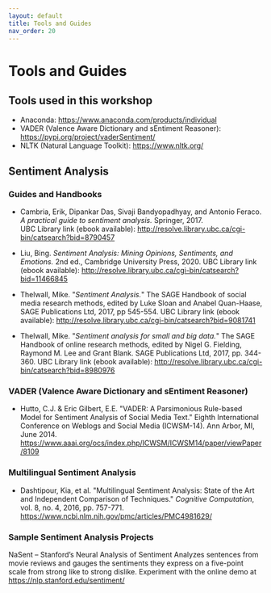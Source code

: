 ```yaml
---
layout: default
title: Tools and Guides
nav_order: 20
---
```

# Tools and Guides

## Tools used in this workshop
- Anaconda: <https://www.anaconda.com/products/individual>
- VADER (Valence Aware Dictionary and sEntiment Reasoner): <https://pypi.org/project/vaderSentiment/>
- NLTK (Natural Language Toolkit): <https://www.nltk.org/>

## Sentiment Analysis 
### Guides and Handbooks 

- Cambria, Erik, Dipankar Das, Sivaji Bandyopadhyay, and Antonio Feraco.  _A practical guide to sentiment analysis._ Springer, 2017.  
UBC Library link (ebook available): <http://resolve.library.ubc.ca/cgi-bin/catsearch?bid=8790457>

- Liu, Bing. _Sentiment Analysis: Mining Opinions, Sentiments, and Emotions._ 2nd ed., Cambridge University Press, 2020. UBC Library link (ebook available): <http://resolve.library.ubc.ca/cgi-bin/catsearch?bid=11466845>

- Thelwall, Mike. "_Sentiment Analysis._" The SAGE Handbook of social media research methods, edited by Luke Sloan and Anabel Quan-Haase, SAGE Publications Ltd, 2017, pp 545-554. 
UBC Library link (ebook available): <http://resolve.library.ubc.ca/cgi-bin/catsearch?bid=9081741>

- Thelwall, Mike.  "_Sentiment analysis for small and big data._" The SAGE Handbook of online research methods, edited by Nigel G. Fielding, Raymond M. Lee and Grant Blank. SAGE Publications Ltd, 2017, pp. 344-360. 
UBC Library link (ebook available): <http://resolve.library.ubc.ca/cgi-bin/catsearch?bid=8980976>  

### VADER (Valence Aware Dictionary and sEntiment Reasoner)
- Hutto, C.J. & Eric Gilbert, E.E. "VADER: A Parsimonious Rule-based Model for Sentiment Analysis of Social Media Text." Eighth International Conference on Weblogs and Social Media (ICWSM-14). Ann Arbor, MI, June 2014. <https://www.aaai.org/ocs/index.php/ICWSM/ICWSM14/paper/viewPaper/8109>

### Multilingual Sentiment Analysis

- Dashtipour, Kia, et al. "Multilingual Sentiment Analysis: State of the Art and Independent Comparison of Techniques." _Cognitive Computation_, vol. 8, no. 4, 2016, pp. 757-771. <https://www.ncbi.nlm.nih.gov/pmc/articles/PMC4981629/>

### Sample Sentiment Analysis Projects
NaSent – Stanford’s Neural Analysis of Sentiment Analyzes sentences from movie reviews and gauges the sentiments they express on a five-point scale from strong like to strong dislike. Experiment with the online demo at <https://nlp.stanford.edu/sentiment/>


